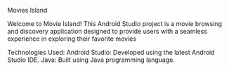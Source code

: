 Movies Island

Welcome to Movie Island! This Android Studio project is a movie browsing and discovery application designed to provide users with a seamless experience in exploring their favorite movies

Technologies Used:
    Android Studio: Developed using the latest Android Studio IDE.
    Java: Built using Java programming language.
